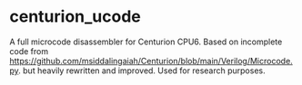 # centurion_ucode

A full microcode disassembler for Centurion CPU6. Based on incomplete code from https://github.com/msiddalingaiah/Centurion/blob/main/Verilog/Microcode.py.
but heavily rewritten and improved. Used for research purposes.

